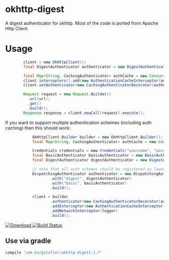 # okhttp-digest
A digest authenticator for okhttp. Most of the code is 
ported from Apache Http Client.

# Usage

```java
        client = new OkHttpClient();
        final DigestAuthenticator authenticator = new DigestAuthenticator(new Credentials("username", "pass"));

        final Map<String, CachingAuthenticator> authCache = new ConcurrentHashMap<>();
        client.interceptors().add(new AuthenticationCacheInterceptor(authCache));
        client.setAuthenticator(new CachingAuthenticatorDecorator(authenticator, authCache));

        Request request = new Request.Builder()
          .url(url);
          .get()
          .build();
        Response response = client.newCall(request).execute();
```

If you want to support multiple authentication schemes (including auth caching) then this should
work:

```java
            OkHttpClient.Builder builder = new OkHttpClient.Builder();
            final Map<String, CachingAuthenticator> authCache = new ConcurrentHashMap<>();

            Credentials credentials = new Credentials("username", "pass");
            final BasicAuthenticator basicAuthenticator = new BasicAuthenticator(credentials);
            final DigestAuthenticator digestAuthenticator = new DigestAuthenticator(credentials);

            // note that all auth schemes should be registered as lowercase!
            DispatchingAuthenticator authenticator = new DispatchingAuthenticator.Builder()
                    .with("digest", digestAuthenticator)
                    .with("basic", basicAuthenticator)
                    .build();

            client = builder
                    .authenticator(new CachingAuthenticatorDecorator(authenticator, authCache))
                    .addInterceptor(new AuthenticationCacheInterceptor(authCache))
                    .addNetworkInterceptor(logger)
                    .build();
```

[ ![Download](https://api.bintray.com/packages/rburgst/android/okhttp-digest/images/download.svg) ](https://bintray.com/rburgst/android/okhttp-digest/_latestVersion)
[![Build Status](https://snap-ci.com/rburgst/okhttp-digest/branch/master/build_image)](https://snap-ci.com/rburgst/okhttp-digest/branch/master)

## Use via gradle

```groovy
compile 'com.burgstaller:okhttp-digest:1.7'
```